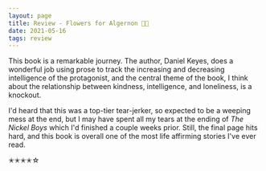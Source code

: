 ```yaml
---
layout: page
title: Review - Flowers for Algernon 🐁💐
date: 2021-05-16
tags: review
---
```


This book is a remarkable journey. The author, Daniel Keyes, does a wonderful job
using prose to track the increasing and decreasing intelligence of the protagonist,
and the central theme of the book, I think about the relationship between kindness, intelligence, and
loneliness, is a knockout.

I'd heard that this was a top-tier tear-jerker, so expected to be a weeping mess at the end,
but I may have spent all my tears at the ending of _The Nickel Boys_ which I'd finished a couple weeks
prior. Still, the final page hits hard, and this book is overall one of the most life affirming stories
I've ever read.

✭✭✭✭☆
